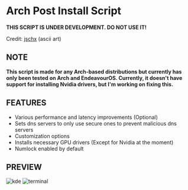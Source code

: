 # Arch Post Install Script

**THIS SCRIPT IS UNDER DEVELOPMENT. DO NOT USE IT!**

Credit: [jschx](https://gitlab.com/jschx) (ascii art)


## NOTE
**This script is made for any Arch-based distributions but currently has only been tested on Arch and EndeavourOS. Currently, it doesn't have support for installing Nvidia drivers, but I'm working on fixing this.**

## FEATURES
- Various performance and latency improvements (Optional)
- Sets dns servers to only use secure ones to prevent malicious dns servers
- Customization options
- Installs necessary GPU drivers (Except for Nvidia at the moment)
- Numlock enabled by default


## PREVIEW
![kde](https://github.com/Garry04/EndeavourOS-post-install-script/assets/54540935/c6bfc012-ecb0-4721-8352-ed17bdbe75bb)
![terminal](https://github.com/Garry04/EndeavourOS-post-install-script/assets/54540935/a2c1fbd0-d969-4cf4-b78f-bcbc4de45560)

